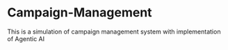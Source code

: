 # Campaign-Management
This is a simulation of campaign management system with implementation of Agentic AI
